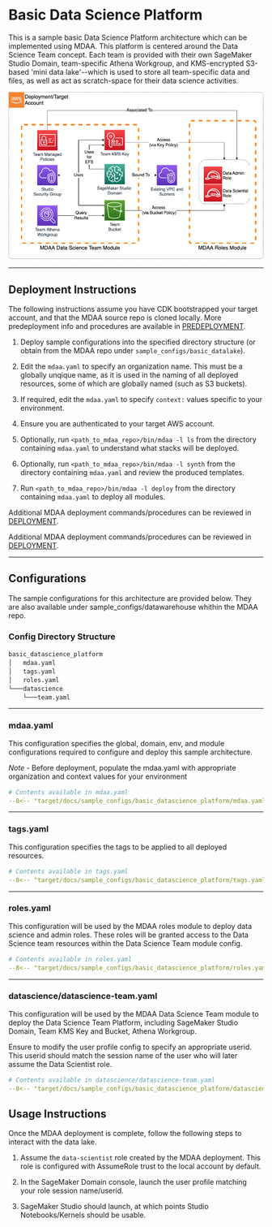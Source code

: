 # Basic Data Science Platform

This is a sample basic Data Science Platform architecture which can be implemented using MDAA. This platform is centered around the Data Science Team concept. Each team is provided with their own SageMaker Studio Domain, team-specific Athena Workgroup, and KMS-encrypted S3-based 'mini data lake'--which is used to store all team-specific data and files, as well as act as scratch-space for their data science activities.

![DataScience](docs/datascience.png)

***

## Deployment Instructions

The following instructions assume you have CDK bootstrapped your target account, and that the MDAA source repo is cloned locally.
More predeployment info and procedures are available in [PREDEPLOYMENT](../../PREDEPLOYMENT.md).

1. Deploy sample configurations into the specified directory structure (or obtain from the MDAA repo under `sample_configs/basic_datalake`).

2. Edit the `mdaa.yaml` to specify an organization name. This must be a globally unqique name, as it is used in the naming of all deployed resources, some of which are globally named (such as S3 buckets).

3. If required, edit the `mdaa.yaml` to specify `context:` values specific to your environment.

4. Ensure you are authenticated to your target AWS account.

5. Optionally, run `<path_to_mdaa_repo>/bin/mdaa -l ls` from the directory containing `mdaa.yaml` to understand what stacks will be deployed.

6. Optionally, run `<path_to_mdaa_repo>/bin/mdaa -l synth` from the directory containing `mdaa.yaml` and review the produced templates.

7. Run `<path_to_mdaa_repo>/bin/mdaa -l deploy` from the directory containing `mdaa.yaml` to deploy all modules.

Additional MDAA deployment commands/procedures can be reviewed in [DEPLOYMENT](../../DEPLOYMENT.md).

Additional MDAA deployment commands/procedures can be reviewed in [DEPLOYMENT](../../DEPLOYMENT.md).

***

## Configurations

The sample configurations for this architecture are provided below. They are also available under sample_configs/datawarehouse whithin the MDAA repo.

### Config Directory Structure

```bash
basic_datascience_platform
│   mdaa.yaml
│   tags.yaml
│   roles.yaml
└───datascience
    └───team.yaml
```

***

### mdaa.yaml

This configuration specifies the global, domain, env, and module configurations required to configure and deploy this sample architecture.

*Note* - Before deployment, populate the mdaa.yaml with appropriate organization and context values for your environment

```yaml
# Contents available in mdaa.yaml
--8<-- "target/docs/sample_configs/basic_datascience_platform/mdaa.yaml"
```

***

### tags.yaml

This configuration specifies the tags to be applied to all deployed resources.

```yaml
# Contents available in tags.yaml
--8<-- "target/docs/sample_configs/basic_datascience_platform/tags.yaml"
```

***

### roles.yaml

This configuration will be used by the MDAA roles module to deploy data science and admin roles. These roles will be granted access to the Data Science team resources within the Data Science Team module config.

```yaml
# Contents available in roles.yaml
--8<-- "target/docs/sample_configs/basic_datascience_platform/roles.yaml"
```

***

### datascience/datascience-team.yaml

This configuration will be used by the MDAA Data Science Team module to deploy the Data Science Team Platform, including SageMaker Studio Domain, Team KMS Key and Bucket, Athena Workgroup.

Ensure to modify the user profile config to specify an appropriate userid. This userid should match the session name of the user who will later assume the Data Scientist role.

```yaml
# Contents available in datascience/datascience-team.yaml
--8<-- "target/docs/sample_configs/basic_datascience_platform/datascience/datascience-team.yaml"
```

## Usage Instructions

Once the MDAA deployment is complete, follow the following steps to interact with the data lake.

1. Assume the `data-scientist` role created by the MDAA deployment. This role is configured with AssumeRole trust to the local account by default.

2. In the SageMaker Domain console, launch the user profile matching your role session name/userid.

3. SageMaker Studio should launch, at which points Studio Notebooks/Kernels should be usable.
